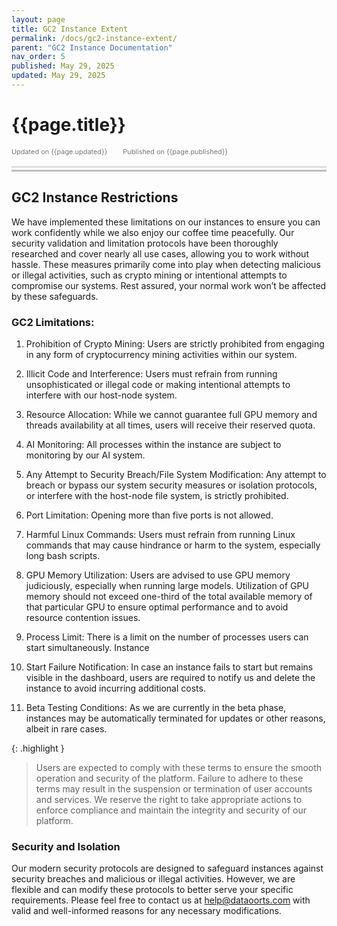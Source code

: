 ```yaml
---
layout: page
title: GC2 Instance Extent
permalink: /docs/gc2-instance-extent/
parent: "GC2 Instance Documentation"
nav_order: 5
published: May 29, 2025
updated: May 29, 2025
---
```


# {{page.title}}

<div style="font-size:0.78em;color: #797878; margin-bottom:1.5em;">
     <span>Updated on {{page.updated}}</span>
    <span style="margin-left:2em;">Published on {{page.published}}</span>
</div>

<hr style="border:none;height:3px;background-color:#e0e0e0;margin:0;">
<hr style="border:none;height:3px;background-color:#bebebe;margin-top:0.2em;margin-bottom:1.5em;">


## GC2 Instance Restrictions
We have implemented these limitations on our instances to ensure you can work confidently while we also enjoy our coffee time peacefully. Our security validation and limitation protocols have been thoroughly researched and cover nearly all use cases, allowing you to work without hassle. These measures primarily come into play when detecting malicious or illegal activities, such as crypto mining or intentional attempts to compromise our systems. Rest assured, your normal work won’t be affected by these safeguards.

### GC2 Limitations:
1. Prohibition of Crypto Mining: Users are strictly prohibited from engaging in any form of cryptocurrency mining activities within our system.

2. Illicit Code and Interference: Users must refrain from running unsophisticated or illegal code or making intentional attempts to interfere with our host-node system.

3. Resource Allocation: While we cannot guarantee full GPU memory and threads availability at all times, users will receive their reserved quota.

4. AI Monitoring: All processes within the instance are subject to monitoring by our AI system.

5. Any Attempt to Security Breach/File System Modification: Any attempt to breach or bypass our system security measures or isolation protocols, or interfere with the host-node file system, is strictly prohibited.

6. Port Limitation: Opening more than five ports is not allowed.

7. Harmful Linux Commands: Users must refrain from running Linux commands that may cause hindrance or harm to the system, especially long bash scripts.

8. GPU Memory Utilization: Users are advised to use GPU memory judiciously, especially when running large models. Utilization of GPU memory should not exceed one-third of the total available memory of that particular GPU to ensure optimal performance and to avoid resource contention issues.

9. Process Limit: There is a limit on the number of processes users can start simultaneously. Instance

10. Start Failure Notification: In case an instance fails to start but remains visible in the dashboard, users are required to notify us and delete the instance to avoid incurring additional costs.

11. Beta Testing Conditions: As we are currently in the beta phase, instances may be automatically terminated for updates or other reasons, albeit in rare cases.

{: .highlight }
> Users are expected to comply with these terms to ensure the smooth operation and security of the platform. Failure to adhere to these terms may result in the suspension or termination of user accounts and services. We reserve the right to take appropriate actions to enforce compliance and maintain the integrity and security of our platform.


### Security and Isolation
Our modern security protocols are designed to safeguard instances against security breaches and malicious or illegal activities. However, we are flexible and can modify these protocols to better serve your specific requirements. Please feel free to contact us at [help@dataoorts.com](help@dataoorts.com) with valid and well-informed reasons for any necessary modifications.

